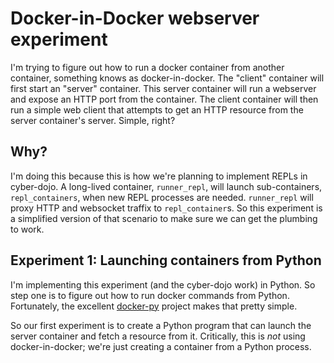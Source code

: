 # Docker-in-Docker webserver experiment

I'm trying to figure out how to run a docker container from another container,
something knows as docker-in-docker. The "client" container will first start an
"server" container. This server container will run a webserver and expose an HTTP
port from the container. The client container will then run a simple web client
that attempts to get an HTTP resource from the server container's server. Simple,
right?

## Why?

I'm doing this because this is how we're planning to implement REPLs in
cyber-dojo. A long-lived container, `runner_repl`, will launch sub-containers,
`repl_containers`, when new REPL processes are needed. `runner_repl` will proxy
HTTP and websocket traffix to `repl_container`s. So this experiment is a
simplified version of that scenario to make sure we can get the plumbing to
work.

## Experiment 1: Launching containers from Python

I'm implementing this experiment (and the cyber-dojo work) in Python. So step
one is to figure out how to run docker commands from Python. Fortunately, the
excellent [docker-py](https://github.com/docker/docker-py) project makes that
pretty simple.

So our first experiment is to create a Python program that can launch the server
container and fetch a resource from it. Critically, this is *not* using
docker-in-docker; we're just creating a container from a Python process.
